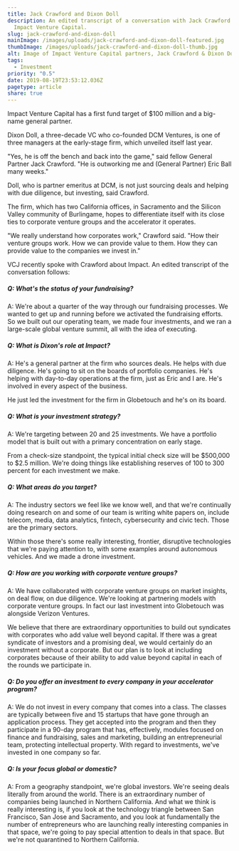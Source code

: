 ```yaml
---
title: Jack Crawford and Dixon Doll
description: An edited transcript of a conversation with Jack Crawford about
  Impact Venture Capital.
slug: jack-crawford-and-dixon-doll
mainImage: /images/uploads/jack-crawford-and-dixon-doll-featured.jpg
thumbImage: /images/uploads/jack-crawford-and-dixon-doll-thumb.jpg
alt: Image of Impact Venture Capital partners, Jack Crawford & Dixon Doll
tags:
  - Investment
priority: "0.5"
date: 2019-08-19T23:53:12.036Z
pagetype: article
share: true
---
```

Impact Venture Capital has a first fund target of $100 million and a big-name general partner.

Dixon Doll, a three-decade VC who co-founded DCM Ventures, is one of three managers at the early-stage firm, which unveiled itself last year.

"Yes, he is off the bench and back into the game," said fellow General Partner Jack Crawford. "He is outworking me and (General Partner) Eric Ball many weeks."

Doll, who is partner emeritus at DCM, is not just sourcing deals and helping with due diligence, but investing, said Crawford.

The firm, which has two California offices, in Sacramento and the Silicon Valley community of Burlingame, hopes to differentiate itself with its close ties to corporate venture groups and the accelerator it operates.

"We really understand how corporates work," Crawford said. "How their venture groups work. How we can provide value to them. How they can provide value to the companies we invest in."

VCJ recently spoke with Crawford about Impact. An edited transcript of the conversation follows:

##### Q: What's the status of your fundraising?

A: We're about a quarter of the way through our fundraising processes. We wanted to get up and running before we activated the fundraising efforts. So we built out our operating team, we made four investments, and we ran a large-scale global venture summit, all with the idea of executing.

##### Q: What is Dixon's role at Impact?

A: He's a general partner at the firm who sources deals. He helps with due diligence. He's going to sit on the boards of portfolio companies. He's helping with day-to-day operations at the firm, just as Eric and I are. He's involved in every aspect of the business.

He just led the investment for the firm in Globetouch and he's on its board.

##### Q: What is your investment strategy?

A: We're targeting between 20 and 25 investments. We have a portfolio model that is built out with a primary concentration on early stage.

From a check-size standpoint, the typical initial check size will be $500,000 to $2.5 million. We're doing things like establishing reserves of 100 to 300 percent for each investment we make.

##### Q: What areas do you target?

A: The industry sectors we feel like we know well, and that we're continually doing research on and some of our team is writing white papers on, include telecom, media, data analytics, fintech, cybersecurity and civic tech. Those are the primary sectors.

Within those there's some really interesting, frontier, disruptive technologies that we're paying attention to, with some examples around autonomous vehicles. And we made a drone investment.

##### Q: How are you working with corporate venture groups?

A: We have collaborated with corporate venture groups on market insights, on deal flow, on due diligence. We're looking at partnering models with corporate venture groups. In fact our last investment into Globetouch was alongside Verizon Ventures.

We believe that there are extraordinary opportunities to build out syndicates with corporates who add value well beyond capital. If there was a great syndicate of investors and a promising deal, we would certainly do an investment without a corporate. But our plan is to look at including corporates because of their ability to add value beyond capital in each of the rounds we participate in.

##### Q: Do you offer an investment to every company in your accelerator program?

A: We do not invest in every company that comes into a class. The classes are typically between five and 15 startups that have gone through an application process. They get accepted into the program and then they participate in a 90-day program that has, effectively, modules focused on finance and fundraising, sales and marketing, building an entrepreneurial team, protecting intellectual property. With regard to investments, we've invested in one company so far.

##### Q: Is your focus global or domestic?

A: From a geography standpoint, we're global investors. We're seeing deals literally from around the world. There is an extraordinary number of companies being launched in Northern California. And what we think is really interesting is, if you look at the technology triangle between San Francisco, San Jose and Sacramento, and you look at fundamentally the number of entrepreneurs who are launching really interesting companies in that space, we're going to pay special attention to deals in that space. But we're not quarantined to Northern California.